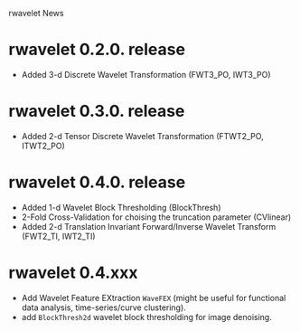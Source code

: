 rwavelet News

# rwavelet 0.2.0. release

-   Added 3-d Discrete Wavelet Transformation (FWT3_PO, IWT3_PO)

# rwavelet 0.3.0. release

-   Added 2-d Tensor Discrete Wavelet Transformation (FTWT2_PO,
    ITWT2_PO)

# rwavelet 0.4.0. release

-   Added 1-d Wavelet Block Thresholding (BlockThresh)
-   2-Fold Cross-Validation for choising the truncation parameter
    (CVlinear)
-   Added 2-d Translation Invariant Forward/Inverse Wavelet Transform
    (FWT2_TI, IWT2_TI)

# rwavelet 0.4.xxx

-   Add Wavelet Feature EXtraction `WaveFEX` (might be useful for
    functional data analysis, time-series/curve clustering).
-   add `BlockThresh2d` wavelet block thresholding for image denoising.
